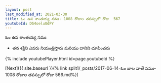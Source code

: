 ```yaml
---
layout: post
last_modified_at: 2021-03-30
title: ఓం ఉప శాంతయ్య నమః- 1008 రోజుల తపస్సులో రోజు  567
youtubeId: DS4oeluUdPY
---
```

 
 
 ఓం ఉప శాంతయ్య నమః  
 
 -  తన శక్తిని ఎవరు నియంత్రిస్తారు మరియు దానిని చూపించరు 
 
  
 
  
 
 
 
 
 
 


{% include youtubePlayer.html id=page.youtubeId %}
 
[Next]({{ site.baseurl }}{% link  split1/_posts/2017-06-14-ఓం బాల వాతే నమః- 1008 రోజుల తపస్సులో రోజు  566.md%})
 
